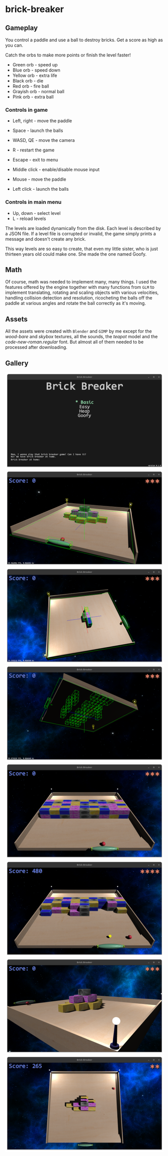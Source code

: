 # brick-breaker

## Gameplay

You control a paddle and use a ball to destroy bricks. Get a score as high as you can.

Catch the orbs to make more points or finish the level faster!

- Green orb - speed up
- Blue orb - speed down
- Yellow orb - extra life
- Black orb - die
- Red orb - fire ball
- Grayish orb - normal ball
- Pink orb - extra ball

### Controls in game

- Left, right - move the paddle
- Space - launch the balls
- WASD, QE - move the camera
- R - restart the game
- Escape - exit to menu

- Middle click - enable/disable mouse input
- Mouse - move the paddle
- Left click - launch the balls

### Controls in main menu

- Up, down - select level
- L - reload levels

The levels are loaded dynamically from the disk. Each level is described by a JSON file. If a level file is corrupted or
invalid, the game simply prints a message and doesn't create any brick.

This way levels are so easy to create, that even my little sister, who is just thirteen years old could make one. She
made the one named Goofy.

## Math

Of course, math was needed to implement many, many things. I used the features offered by the engine together with many
functions from `GLM` to implement translating, rotating and scaling objects with various velocities, handling collision
detection and resolution, ricocheting the balls off the paddle at various angles and rotate the ball correctly as it's
moving.

## Assets

All the assets were created with `Blender` and `GIMP` by me except for the *wood-bare* and *skybox* textures, all the
sounds, the *teapot* model and the *code-new-roman.regular* font. But almost all of them needed to be processed after
downloading.

## Gallery

![main menu](/gallery/game/1.png)
![in debug](/gallery/game/2.png)
![in debug](/gallery/game/3.png)
![in debug](/gallery/game/4.png)
![in release](/gallery/game/5.png)
![in release](/gallery/game/6.png)
![in release](/gallery/game/7.png)
![in release](/gallery/game/8.png)
